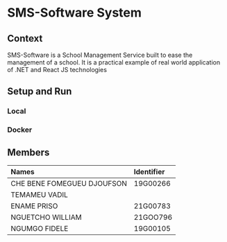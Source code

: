 # SMS-Software System
## Context
SMS-Software is a School Management Service built to ease the management of a school.
It is a practical example of real world application of .NET and React JS technologies

## Setup and Run
### Local
### Docker

## Members
| Names                      | Identifier |
|:---------------------------|:-----------|
| CHE BENE FOMEGUEU DJOUFSON | 19G00266   |
| TEMAMEU VADIL              |            |
| ENAME PRISO                | 21G00783   |
| NGUETCHO WILLIAM           | 21GOO796   |
| NGUMGO FIDELE              | 19G00105   |
